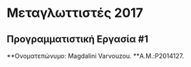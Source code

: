 # Μεταγλωττιστές 2017
## Προγραμματιστική Εργασία #1

**Ονοματεπώνυμο: Magdalini Varvouzou.
**Α.Μ.:P2014127.


